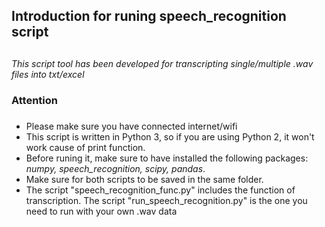 ## Introduction for runing speech_recognition script <h2> 
*This script tool has been developed for transcripting single/multiple .wav files into txt/excel*

### Attention <h3>
* Please make sure you have connected internet/wifi
* This script is written in Python 3, so if you are using Python 2, it won't work cause of print function.
* Before runing it, make sure to have installed the following packages: *numpy, speech_recognition, scipy, pandas*.
* Make sure for both scripts to be saved in the same folder. 
* The script "speech_recognition_func.py" includes the function of transcription. The script "run_speech_recognition.py" is the one you need to run with your own .wav data
